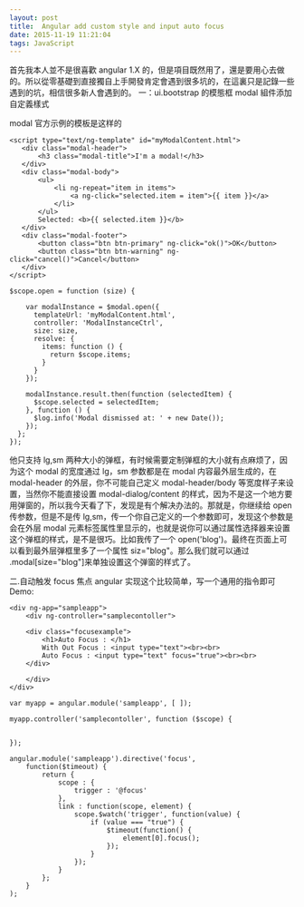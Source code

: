 ```yaml
---
layout: post
title:  Angular add custom style and input auto focus
date: 2015-11-19 11:21:04
tags: JavaScript
---
```

首先我本人並不是很喜歡 angular 1.X 的，但是項目既然用了，還是要用心去做的。所以從零基礎到直接獨自上手開發肯定會遇到很多坑的，在這裏只是記錄一些遇到的坑，相信很多新人會遇到的。
一：ui.bootstrap 的模態框 modal 組件添加自定義樣式

modal 官方示例的模板是这样的
```
<script type="text/ng-template" id="myModalContent.html">
   <div class="modal-header">
       <h3 class="modal-title">I'm a modal!</h3>
   </div>
   <div class="modal-body">
       <ul>
           <li ng-repeat="item in items">
               <a ng-click="selected.item = item">{{ item }}</a>
           </li>
       </ul>
       Selected: <b>{{ selected.item }}</b>
   </div>
   <div class="modal-footer">
       <button class="btn btn-primary" ng-click="ok()">OK</button>
       <button class="btn btn-warning" ng-click="cancel()">Cancel</button>
   </div>
</script>
```
```
$scope.open = function (size) {

    var modalInstance = $modal.open({
      templateUrl: 'myModalContent.html',
      controller: 'ModalInstanceCtrl',
      size: size,
      resolve: {
        items: function () {
          return $scope.items;
        }
      }
    });

    modalInstance.result.then(function (selectedItem) {
      $scope.selected = selectedItem;
    }, function () {
      $log.info('Modal dismissed at: ' + new Date());
    });
  };
});
```
他只支持 lg,sm 两种大小的弹框，有时候需要定制弹框的大小就有点麻烦了，因为这个 modal 的宽度通过 lg，sm 参数都是在 modal 内容最外层生成的，在 modal-header 的外层，你不可能自己定义 modal-header/body 等宽度样子来设置，当然你不能直接设置 modal-dialog/content 的样式，因为不是这一个地方要用弹窗的，所以我今天看了下，发现是有个解决办法的。那就是，你继续给 open 传参数，但是不是传 lg,sm，传一个你自己定义的一个参数即可，发现这个参数是会在外层 modal 元素标签属性里显示的，也就是说你可以通过属性选择器来设置这个弹框的样式，是不是很巧。比如我传了一个 open('blog')。最终在页面上可以看到最外层弹框里多了一个属性 siz="blog"。那么我们就可以通过 .modal[size="blog"]来单独设置这个弹窗的样式了。

二.自动触发 focus 焦点
angular 实现这个比较简单，写一个通用的指令即可
Demo:

```
<div ng-app="sampleapp">
    <div ng-controller="samplecontoller">

    <div class="focusexample">
        <h1>Auto Focus : </h1>
        With Out Focus : <input type="text"><br><br>
        Auto Focus : <input type="text" focus="true"><br><br>
    </div>

    </div>
</div>
```
```
var myapp = angular.module('sampleapp', [ ]);

myapp.controller('samplecontoller', function ($scope) {


});

angular.module('sampleapp').directive('focus',
	function($timeout) {
		return {
			scope : {
				trigger : '@focus'
			},
			link : function(scope, element) {
				scope.$watch('trigger', function(value) {
					if (value === "true") {
						$timeout(function() {
							element[0].focus();
						});
					}
				});
			}
		};
	}
);
```
